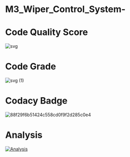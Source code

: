 # M3_Wiper_Control_System- 
# Code Quality Score
![svg](https://user-images.githubusercontent.com/101009876/168315806-dc461dfd-b35b-47e3-b7ab-e10a87e15fa3.svg) 
# Code Grade 
![svg (1)](https://user-images.githubusercontent.com/101009876/168315915-2b96e5f7-14fb-4e0d-abd8-ef7e952e0a82.svg)
# Codacy Badge 
![88f29f6b51424c558cd0f9f2d285c0e4](https://user-images.githubusercontent.com/101009876/168415458-35ed8332-b982-44fe-b5b0-a1bfda7ffe71.svg)
# Analysis 
[![Analysis](https://github.com/Rakshana-Sakthivel/M3_Wiper_Control_System-/actions/workflows/Analysis.yml/badge.svg?branch=Master&event=check_run)](https://github.com/Rakshana-Sakthivel/M3_Wiper_Control_System-/actions/workflows/Analysis.yml)
